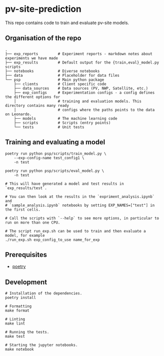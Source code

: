 # pv-site-prediction

This repo contains code to train and evaluate pv-site models.

## Organisation of the repo

```
.
├── exp_reports         # Experiment reports - markdown notes about experiments we have made
├── exp_results         # Default output for the {train,eval}_model.py scripts
├── notebooks           # Diverse notebooks
├── data                # Placeholder for data files
└── psp                 # Main python package
    ├── clients         # Client specific code
    ├── data_sources    # Data sources (PV, NWP, Satellite, etc.)
    ├── exp_configs     # Experimentation configs - a config defines the different options for
    │                   # training and evaluation models. This directory contains many ready
    │                   # configs where the paths points to the data on Leonardo.
    ├── models          # The machine learning code
    ├── scripts         # Scripts (entry points)
    └── tests           # Unit tests
```

## Training and evaluating a model

    poetry run python psp/scripts/train_model.py \
        --exp-config-name test_config1 \
        -n test

    poetry run python psp/scripts/eval_model.py \
        -n test

    # This will have generated a model and test results in `exp_results/test`.

    # You can then look at the results in the `expriment_analysis.ipynb` and
    # `sample_analysis.ipynb` notebooks by setting EXP_NAMES=["test"] in the first cells.

    # Call the scripts with `--help` to see more options, in particular to run on more than one CPU.

    # The script run_exp.sh can be used to train and then evaluate a model, for example
    ./run_exp.sh exp_config_to_use name_for_exp


## Prerequisites

* [poetry][poetry]


## Development

    # Installation of the dependencies.
    poetry install

    # Formatting
    make format

    # Linting
    make lint

    # Running the tests.
    make test

    # Starting the jupyter notebooks.
    make notebook

[poetry]: https://python-poetry.org/docs/#installation
